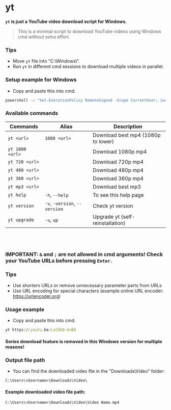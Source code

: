 # yt  
  
**`yt` is just a YouTube video download script for Windows.**  
> This is a minimal script to download YouTube videos using Windows cmd without extra effort.  

### Tips
- Move `yt` file into "C:\Windows\\".  
- Run `yt` in different cmd sessions to download multiple videos in parallel.  
### Setup example for Windows  
- Copy and paste this into cmd.
```cmd
powershell -c "Set-ExecutionPolicy RemoteSigned -Scope CurrentUser; iwr -useb https://get.scoop.sh | iex; exit" && scoop install git sudo phantomjs && scoop bucket add extras && scoop install python ffmpeg busybox && cd %UserProfile% && rm -rf "./yt/" && git clone -b Windows https://github.com/RellikJaeger/yt && sudo cmd /c move /y ".\yt\yt.bat" "%SystemRoot%\" && rm -rf "./yt/" && python -m pip install --upgrade pip && pip install yt-dlp && echo. && cls && yt -v && yt -h
```

### Available commands
| Commands         | Alias                         | Description
|------------------|-------------------------------|-----------------------------------
| `yt <url>`       | `1080 <url>`                  | Download best mp4 (1080p to lower)
| `yt 1080 <url>`  |                               | Download 1080p mp4
| `yt 720 <url>`   |                               | Download 720p mp4
| `yt 480 <url>`   |                               | Download 480p mp4
| `yt 360 <url>`   |                               | Download 360p mp4
| `yt mp3 <url>`   |                               | Download best mp3
| `yt help`        | `-h`, `--help`                | To see this help page
| `yt version`     | `-v`, `-version`, `--version` | Check yt version
| `yt upgrade`     | `-u`, `up`                    | Upgrade yt (self-reinstallation)

<br><br>
### IMPORTANT: `&` and `;` are not allowed in cmd arguments! Check your YouTube URLs before pressing `Enter`.
### Tips
- Use shortern URLs or remove unnecessary parameter parts from URLs
- Use URL encoding for special characters (example online URL encoder: https://urlencoder.org)
### Usage example
- Copy and paste this into cmd.
```cmd
yt https://youtu.be/LxC0kD-GuBQ
```
#### Series download feature is removed in this Windows version for multiple reasons!
### Output file path
- You can find the downloaded video file in the "Downloads\Video" folder:
```
C:\Users\<Username>\Downloads\Video\
```
#### Example downloaded video file path:
```
C:\Users\<Username>\Downloads\Video\Video Name.mp4
```
